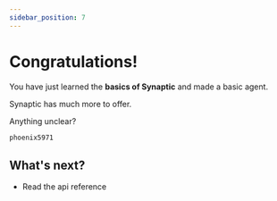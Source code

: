 ```yaml
---
sidebar_position: 7
---
```


# Congratulations!

You have just learned the **basics of Synaptic** and made a basic agent.

Synaptic has much more to offer.

Anything unclear?

```md title="Reach out to me on discord:"
phoenix5971
```

## What's next?

- Read the api reference
